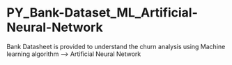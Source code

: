 # PY_Bank-Dataset_ML_Artificial-Neural-Network
Bank Datasheet is provided to understand the churn analysis using Machine learning algorithm --> Artificial Neural Network

